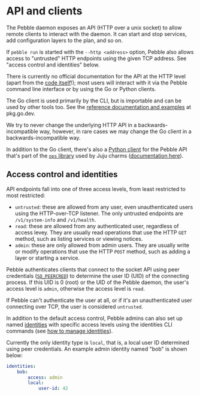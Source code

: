 # API and clients

The Pebble daemon exposes an API (HTTP over a unix socket) to allow remote clients to interact with the daemon. It can start and stop services, add configuration layers to the plan, and so on.

If `pebble run` is started with the `--http <address>` option, Pebble also allows access to "untrusted" HTTP endpoints using the given TCP address. See "access control and identities" below.

There is currently no official documentation for the API at the HTTP level (apart from the [code itself](https://github.com/canonical/pebble/blob/master/internals/daemon/api.go)!); most users will interact with it via the Pebble command line interface or by using the Go or Python clients.

The Go client is used primarily by the CLI, but is importable and can be used by other tools too. See the [reference documentation and examples](https://pkg.go.dev/github.com/canonical/pebble/client) at pkg.go.dev.

We try to never change the underlying HTTP API in a backwards-incompatible way, however, in rare cases we may change the Go client in a backwards-incompatible way.

In addition to the Go client, there's also a [Python client](https://github.com/canonical/operator/blob/master/ops/pebble.py) for the Pebble API that's part of the [`ops` library](https://github.com/canonical/operator) used by Juju charms ([documentation here](https://juju.is/docs/sdk/interact-with-pebble)).


## Access control and identities

API endpoints fall into one of three access levels, from least restricted to most restricted:

* `untrusted`: these are allowed from any user, even unauthenticated users using the HTTP-over-TCP listener. The only untrusted endpoints are `/v1/system-info` and `/v1/health`.
* `read`: these are allowed from any authenticated user, regardless of access levey. They are usually read operations that use the HTTP `GET` method, such as listing services or viewing notices.
* `admin`: these are only allowed from admin users. They are usually write or modify operations that use the HTTP `POST` method, such as adding a layer or starting a service.

Pebble authenticates clients that connect to the socket API using peer credentials ([`SO_PEERCRED`](https://man7.org/linux/man-pages/man7/socket.7.html)) to determine the user ID (UID) of the connecting process. If this UID is 0 (root) or the UID of the Pebble daemon, the user's access level is `admin`, otherwise the access level is `read`.

If Pebble can't authenticate the user at all, or if it's an unauthenticated user connecting over TCP, the user is considered `untrusted`.

In addition to the default access control, Pebble admins can also set up named [identities](../reference/identities.md) with specific access levels using the identities CLI commands (see [how to manage identities](../how-to/manage-identities.md)).

Currently the only identity type is `local`, that is, a local user ID determined using peer credentials. An example admin identity named "bob" is shown below:

```yaml
identities:
    bob:
        access: admin
        local:
            user-id: 42
```
